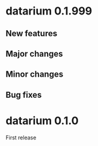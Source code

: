 # datarium 0.1.999

## New features


## Major changes


## Minor changes


## Bug fixes

# datarium 0.1.0

First release
